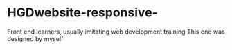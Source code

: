 # HGDwebsite-responsive-
Front end learners, usually imitating web development training 
This one was designed by myself
